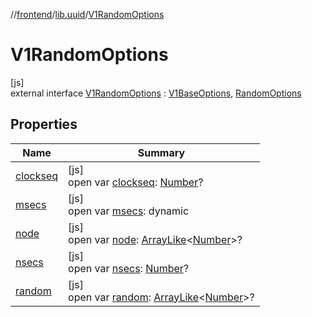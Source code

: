 //[frontend](../../../index.md)/[lib.uuid](../index.md)/[V1RandomOptions](index.md)

# V1RandomOptions

[js]\
external interface [V1RandomOptions](index.md) : [V1BaseOptions](../-v1-base-options/index.md), [RandomOptions](../-random-options/index.md)

## Properties

| Name | Summary |
|---|---|
| [clockseq](../-v1-base-options/clockseq.md) | [js]<br>open var [clockseq](../-v1-base-options/clockseq.md): [Number](https://kotlinlang.org/api/latest/jvm/stdlib/kotlin/-number/index.html)? |
| [msecs](../-v1-base-options/msecs.md) | [js]<br>open var [msecs](../-v1-base-options/msecs.md): dynamic |
| [node](../-v1-base-options/node.md) | [js]<br>open var [node](../-v1-base-options/node.md): [ArrayLike](../../lib.tsstdlib/-array-like/index.md)&lt;[Number](https://kotlinlang.org/api/latest/jvm/stdlib/kotlin/-number/index.html)&gt;? |
| [nsecs](../-v1-base-options/nsecs.md) | [js]<br>open var [nsecs](../-v1-base-options/nsecs.md): [Number](https://kotlinlang.org/api/latest/jvm/stdlib/kotlin/-number/index.html)? |
| [random](../-random-options/random.md) | [js]<br>open var [random](../-random-options/random.md): [ArrayLike](../../lib.tsstdlib/-array-like/index.md)&lt;[Number](https://kotlinlang.org/api/latest/jvm/stdlib/kotlin/-number/index.html)&gt;? |
